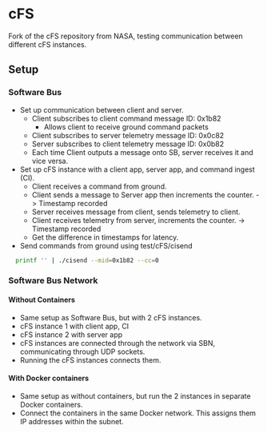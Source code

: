 # cFS
Fork of the cFS repository from NASA, testing communication between different cFS instances.

## Setup
### Software Bus
- Set up communication between client and server.
    - Client subscribes to client command message ID: 0x1b82
      - Allows client to receive ground command packets
    - Client subscribes to server telemetry message ID: 0x0c82
    - Server subscribes to client telemetry message ID: 0x0b82
    - Each time Client outputs a message onto SB, server receives it and vice versa.
- Set up cFS instance with a client app, server app, and command ingest (CI).
    - Client receives a command from ground.
    - Client sends a message to Server app then increments the counter. -> Timestamp recorded
    - Server receives message from client, sends telemetry to client.
    - Client receives telemetry from server, increments the counter. -> Timestamp recorded
    - Get the difference in timestamps for latency.
- Send commands from ground using test/cFS/cisend
```bash
  printf '' | ./cisend --mid=0x1b82 --cc=0
  ```
 
### Software Bus Network
#### Without Containers
- Same setup as Software Bus, but with 2 cFS instances.
- cFS instance 1 with client app, CI
- cFS instance 2 with server app
- cFS instances are connected through the network via SBN, communicating through UDP sockets.
- Running the cFS instances connects them.
#### With Docker containers
- Same setup as without containers, but run the 2 instances in separate Docker containers.
- Connect the containers in the same Docker network. This assigns them IP addresses within the subnet.
